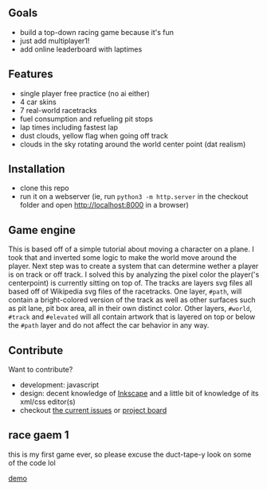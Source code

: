 ## Goals
- build a top-down racing game because it's fun
- just add multiplayer1!
- add online leaderboard with laptimes

## Features
- single player free practice (no ai either)
- 4 car skins
- 7 real-world racetracks
- fuel consumption and refueling pit stops
- lap times including fastest lap
- dust clouds, yellow flag when going off track
- clouds in the sky rotating around the world center point (dat realism)

## Installation
- clone this repo
- run it on a webserver (ie, run `python3 -m http.server` in the checkout folder and open [http://localhost:8000](http://localhost:8000) in a browser)

## Game engine
This is based off of a simple tutorial about moving a character on a plane. 
I took that and inverted some logic to make the world move around the player. 
Next step was to create a system that can determine wether a player is on track or off track. 
I solved this by analyzing the pixel color the player('s centerpoint) is currently sitting on top of.
The tracks are layers svg files all based off of Wikipedia svg files of the racetracks. 
One layer, `#path`, will contain a bright-colored version of the track as well as other surfaces such as pit lane, pit box area, all in their own distinct color.
Other layers, `#world`, `#track` and `#elevated` will all contain artwork that is layered on top or below the `#path` layer and do not affect the car behavior in any way.


## Contribute 
Want to contribute? 
- development: javascript 
- design: decent knowledge of [Inkscape](https://www.inkscape.org) and a little bit of knowledge of its xml/css editor(s)
- checkout [the current issues](https://github.com/ikbensiep/game1/issues) or [project board](https://github.com/ikbensiep/game1/projects/1)

## race gaem 1
this is my first game ever, so please excuse the duct-tape-y look on some of the code lol

[demo](http://ikbensiep.github.io/game1)
